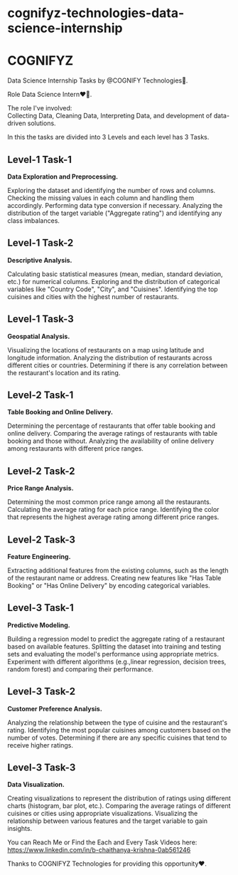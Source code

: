 # cognifyz-technologies-data-science-internship

# COGNIFYZ
Data Science Internship Tasks by @COGNIFY Technologies🎉.

Role Data Science Intern❤️💫.

The role I've involved:  
Collecting Data, Cleaning Data, Interpreting Data, and development of data-driven solutions.

In this the tasks are divided into 3 Levels and each level has 3 Tasks.

## Level-1 Task-1
**Data Exploration and Preprocessing.** 

Exploring the dataset and identifying the number of rows and columns.
Checking the missing values in each column and handling them accordingly.
Performing data type conversion if necessary.
Analyzing the distribution of the target variable ("Aggregate rating") and identifying any class imbalances.

## Level-1 Task-2
**Descriptive Analysis.**

Calculating basic statistical measures (mean, median, standard deviation, etc.) for numerical columns.
Exploring and the distribution of categorical variables like "Country Code", "City", and "Cuisines".
Identifying the top cuisines and cities with the highest number of restaurants.

## Level-1 Task-3
**Geospatial Analysis.**

Visualizing the locations of restaurants on a map using latitude and longitude information.
Analyzing the distribution of restaurants across different cities or countries.
Determining if there is any correlation between the restaurant's location and its rating.

## Level-2 Task-1
**Table Booking and Online Delivery.**

Determining the percentage of restaurants that offer table booking and online delivery.
Comparing the average ratings of restaurants with table booking and those without.
Analyzing the availability of online delivery among restaurants with different price ranges.

## Level-2 Task-2
**Price Range Analysis.**

Determining the most common price range among all the restaurants.
Calculating the average rating for each price range.
Identifying the color that represents the highest average rating among different price ranges.

## Level-2 Task-3
**Feature Engineering.**

Extracting additional features from the existing columns, such as the length of the restaurant name or address.
Creating new features like "Has Table Booking" or "Has Online Delivery" by encoding categorical variables.

## Level-3 Task-1
**Predictive Modeling.**

Building a regression model to predict the aggregate rating of a restaurant based on available features.
Splitting the dataset into training and testing sets and evaluating the model's performance using appropriate metrics.
Experiment with different algorithms (e.g.,linear regression, decision trees, random forest) and comparing their performance.

## Level-3 Task-2
**Customer Preference Analysis.**

Analyzing the relationship between the type of cuisine and the restaurant's rating.
Identifying the most popular cuisines among customers based on the number of votes.
Determining if there are any specific cuisines that tend to receive higher ratings.

## Level-3 Task-3
**Data Visualization.**

Creating visualizations to represent the distribution of ratings using different charts (histogram, bar plot, etc.).
Comparing the average ratings of different cuisines or cities using appropriate visualizations.
Visualizing the relationship between various features and the target variable to gain insights.

You can Reach Me or Find the Each and Every Task Videos here: 
https://www.linkedin.com/in/b-chaithanya-krishna-0ab561246

Thanks to COGNIFYZ Technologies for providing this opportunity❤️.


